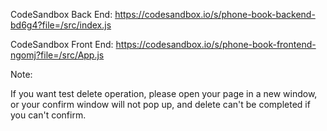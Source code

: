 CodeSandbox Back End: https://codesandbox.io/s/phone-book-backend-bd6g4?file=/src/index.js

CodeSandbox Front End: https://codesandbox.io/s/phone-book-frontend-ngomj?file=/src/App.js

Note: 

If you want test delete operation, please open your page in a new window, or your confirm window will not pop up, and delete can't be completed if you can't confirm. 
